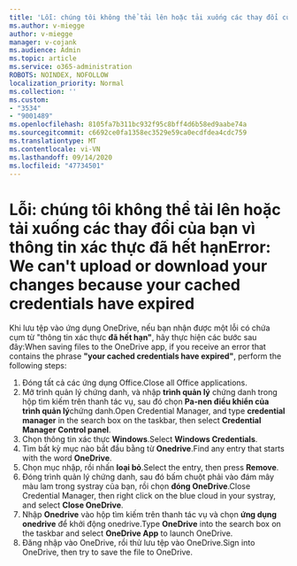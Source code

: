 ```yaml
---
title: 'Lỗi: chúng tôi không thể tải lên hoặc tải xuống các thay đổi của bạn vì thông tin xác thực đã hết hạn'
ms.author: v-miegge
author: v-miegge
manager: v-cojank
ms.audience: Admin
ms.topic: article
ms.service: o365-administration
ROBOTS: NOINDEX, NOFOLLOW
localization_priority: Normal
ms.collection: ''
ms.custom:
- "3534"
- "9001489"
ms.openlocfilehash: 8105fa7b311bc932f95c8bff4d6b58ed9aabe74a
ms.sourcegitcommit: c6692ce0fa1358ec3529e59ca0ecdfdea4cdc759
ms.translationtype: MT
ms.contentlocale: vi-VN
ms.lasthandoff: 09/14/2020
ms.locfileid: "47734501"
---
```

# <a name="error-we-cant-upload-or-download-your-changes-because-your-cached-credentials-have-expired"></a><span data-ttu-id="bb6bc-102">Lỗi: chúng tôi không thể tải lên hoặc tải xuống các thay đổi của bạn vì thông tin xác thực đã hết hạn</span><span class="sxs-lookup"><span data-stu-id="bb6bc-102">Error: We can't upload or download your changes because your cached credentials have expired</span></span>

<span data-ttu-id="bb6bc-103">Khi lưu tệp vào ứng dụng OneDrive, nếu bạn nhận được một lỗi có chứa cụm từ "thông tin xác thực **đã hết hạn"**, hãy thực hiện các bước sau đây:</span><span class="sxs-lookup"><span data-stu-id="bb6bc-103">When saving files to the OneDrive app, if you receive an error that contains the phrase **"your cached credentials have expired"**, perform the following steps:</span></span>

1. <span data-ttu-id="bb6bc-104">Đóng tất cả các ứng dụng Office.</span><span class="sxs-lookup"><span data-stu-id="bb6bc-104">Close all Office applications.</span></span>
1. <span data-ttu-id="bb6bc-105">Mở trình quản lý chứng danh, và nhập **trình quản lý** chứng danh trong hộp tìm kiếm trên thanh tác vụ, sau đó chọn **Pa-nen điều khiển của trình quản lý**chứng danh.</span><span class="sxs-lookup"><span data-stu-id="bb6bc-105">Open Credential Manager, and type **credential manager** in the search box on the taskbar, then select **Credential Manager Control panel**.</span></span>
1. <span data-ttu-id="bb6bc-106">Chọn thông tin xác thực **Windows**.</span><span class="sxs-lookup"><span data-stu-id="bb6bc-106">Select **Windows Credentials**.</span></span>
1. <span data-ttu-id="bb6bc-107">Tìm bất kỳ mục nào bắt đầu bằng từ **Onedrive**.</span><span class="sxs-lookup"><span data-stu-id="bb6bc-107">Find any entry that starts with the word **OneDrive**.</span></span>
1. <span data-ttu-id="bb6bc-108">Chọn mục nhập, rồi nhấn **loại bỏ**.</span><span class="sxs-lookup"><span data-stu-id="bb6bc-108">Select the entry, then press **Remove**.</span></span>
1. <span data-ttu-id="bb6bc-109">Đóng trình quản lý chứng danh, sau đó bấm chuột phải vào đám mây màu lam trong systray của bạn, rồi chọn **đóng OneDrive**.</span><span class="sxs-lookup"><span data-stu-id="bb6bc-109">Close Credential Manager, then right click on the blue cloud in your systray, and select **Close OneDrive**.</span></span>
1. <span data-ttu-id="bb6bc-110">Nhập **Onedrive** vào hộp tìm kiếm trên thanh tác vụ và chọn **ứng dụng onedrive** để khởi động onedrive.</span><span class="sxs-lookup"><span data-stu-id="bb6bc-110">Type **OneDrive** into the search box on the taskbar and select **OneDrive App** to launch OneDrive.</span></span>
1. <span data-ttu-id="bb6bc-111">Đăng nhập vào OneDrive, rồi thử lưu tệp vào OneDrive.</span><span class="sxs-lookup"><span data-stu-id="bb6bc-111">Sign into OneDrive, then try to save the file to OneDrive.</span></span>
